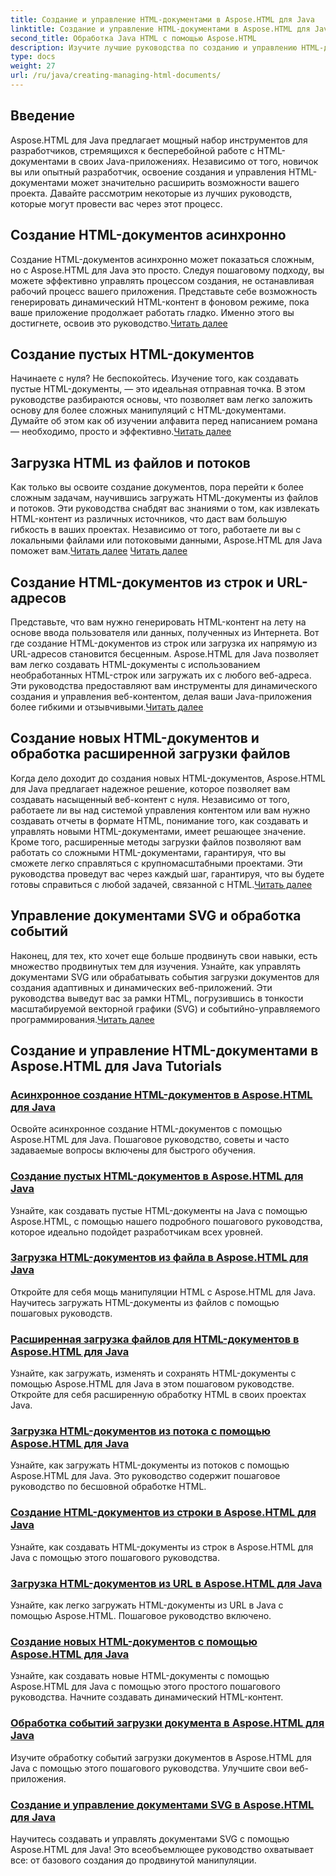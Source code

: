 ```yaml
---
title: Создание и управление HTML-документами в Aspose.HTML для Java
linktitle: Создание и управление HTML-документами в Aspose.HTML для Java
second_title: Обработка Java HTML с помощью Aspose.HTML
description: Изучите лучшие руководства по созданию и управлению HTML-документами с помощью Aspose.HTML для Java. Идеально подходит для разработчиков Java, ищущих подробные пошаговые руководства.
type: docs
weight: 27
url: /ru/java/creating-managing-html-documents/
---
```

## Введение

Aspose.HTML для Java предлагает мощный набор инструментов для разработчиков, стремящихся к бесперебойной работе с HTML-документами в своих Java-приложениях. Независимо от того, новичок вы или опытный разработчик, освоение создания и управления HTML-документами может значительно расширить возможности вашего проекта. Давайте рассмотрим некоторые из лучших руководств, которые могут провести вас через этот процесс.

## Создание HTML-документов асинхронно

 Создание HTML-документов асинхронно может показаться сложным, но с Aspose.HTML для Java это просто. Следуя пошаговому подходу, вы можете эффективно управлять процессом создания, не останавливая рабочий процесс вашего приложения. Представьте себе возможность генерировать динамический HTML-контент в фоновом режиме, пока ваше приложение продолжает работать гладко. Именно этого вы достигнете, освоив это руководство.[Читать далее](./create-html-documents-async/)

## Создание пустых HTML-документов

Начинаете с нуля? Не беспокойтесь. Изучение того, как создавать пустые HTML-документы, — это идеальная отправная точка. В этом руководстве разбираются основы, что позволяет вам легко заложить основу для более сложных манипуляций с HTML-документами. Думайте об этом как об изучении алфавита перед написанием романа — необходимо, просто и эффективно.[Читать далее](./create-empty-html-documents/)

## Загрузка HTML из файлов и потоков

 Как только вы освоите создание документов, пора перейти к более сложным задачам, научившись загружать HTML-документы из файлов и потоков. Эти руководства снабдят вас знаниями о том, как извлекать HTML-контент из различных источников, что даст вам большую гибкость в ваших проектах. Независимо от того, работаете ли вы с локальными файлами или потоковыми данными, Aspose.HTML для Java поможет вам.[Читать далее](./load-html-documents-from-file/) [Читать далее](./load-html-documents-from-stream/)

## Создание HTML-документов из строк и URL-адресов

Представьте, что вам нужно генерировать HTML-контент на лету на основе ввода пользователя или данных, полученных из Интернета. Вот где создание HTML-документов из строк или загрузка их напрямую из URL-адресов становится бесценным. Aspose.HTML для Java позволяет вам легко создавать HTML-документы с использованием необработанных HTML-строк или загружать их с любого веб-адреса. Эти руководства предоставляют вам инструменты для динамического создания и управления веб-контентом, делая ваши Java-приложения более гибкими и отзывчивыми.[Читать далее](./create-html-documents-from-string/)

## Создание новых HTML-документов и обработка расширенной загрузки файлов

Когда дело доходит до создания новых HTML-документов, Aspose.HTML для Java предлагает надежное решение, которое позволяет вам создавать насыщенный веб-контент с нуля. Независимо от того, работаете ли вы над системой управления контентом или вам нужно создавать отчеты в формате HTML, понимание того, как создавать и управлять новыми HTML-документами, имеет решающее значение. Кроме того, расширенные методы загрузки файлов позволяют вам работать со сложными HTML-документами, гарантируя, что вы сможете легко справляться с крупномасштабными проектами. Эти руководства проведут вас через каждый шаг, гарантируя, что вы будете готовы справиться с любой задачей, связанной с HTML.[Читать далее](./generate-new-html-documents/)

## Управление документами SVG и обработка событий

 Наконец, для тех, кто хочет еще больше продвинуть свои навыки, есть множество продвинутых тем для изучения. Узнайте, как управлять документами SVG или обрабатывать события загрузки документов для создания адаптивных и динамических веб-приложений. Эти руководства выведут вас за рамки HTML, погрузившись в тонкости масштабируемой векторной графики (SVG) и событийно-управляемого программирования.[Читать далее](./create-manage-svg-documents/)

## Создание и управление HTML-документами в Aspose.HTML для Java Tutorials
### [Асинхронное создание HTML-документов в Aspose.HTML для Java](./create-html-documents-async/)
Освойте асинхронное создание HTML-документов с помощью Aspose.HTML для Java. Пошаговое руководство, советы и часто задаваемые вопросы включены для быстрого обучения.
### [Создание пустых HTML-документов в Aspose.HTML для Java](./create-empty-html-documents/)
Узнайте, как создавать пустые HTML-документы на Java с помощью Aspose.HTML, с помощью нашего подробного пошагового руководства, которое идеально подойдет разработчикам всех уровней.
### [Загрузка HTML-документов из файла в Aspose.HTML для Java](./load-html-documents-from-file/)
Откройте для себя мощь манипуляции HTML с Aspose.HTML для Java. Научитесь загружать HTML-документы из файлов с помощью пошаговых руководств.
### [Расширенная загрузка файлов для HTML-документов в Aspose.HTML для Java](./advanced-file-loading-html-documents/)
Узнайте, как загружать, изменять и сохранять HTML-документы с помощью Aspose.HTML для Java в этом пошаговом руководстве. Откройте для себя расширенную обработку HTML в своих проектах Java.
### [Загрузка HTML-документов из потока с помощью Aspose.HTML для Java](./load-html-documents-from-stream/)
Узнайте, как загружать HTML-документы из потоков с помощью Aspose.HTML для Java. Это руководство содержит пошаговое руководство по бесшовной обработке HTML.
### [Создание HTML-документов из строки в Aspose.HTML для Java](./create-html-documents-from-string/)
Узнайте, как создавать HTML-документы из строк в Aspose.HTML для Java с помощью этого пошагового руководства.
### [Загрузка HTML-документов из URL в Aspose.HTML для Java](./load-html-documents-from-url/)
Узнайте, как легко загружать HTML-документы из URL в Java с помощью Aspose.HTML. Пошаговое руководство включено.
### [Создание новых HTML-документов с помощью Aspose.HTML для Java](./generate-new-html-documents/)
Узнайте, как создавать новые HTML-документы с помощью Aspose.HTML для Java с помощью этого простого пошагового руководства. Начните создавать динамический HTML-контент.
### [Обработка событий загрузки документа в Aspose.HTML для Java](./handle-document-load-events/)
Изучите обработку событий загрузки документов в Aspose.HTML для Java с помощью этого пошагового руководства. Улучшите свои веб-приложения.
### [Создание и управление документами SVG в Aspose.HTML для Java](./create-manage-svg-documents/)
Научитесь создавать и управлять документами SVG с помощью Aspose.HTML для Java! Это всеобъемлющее руководство охватывает все: от базового создания до продвинутой манипуляции.